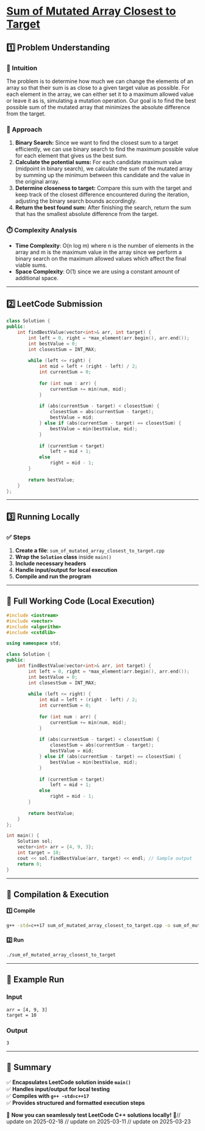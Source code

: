 # **[Sum of Mutated Array Closest to Target](https://leetcode.com/problems/sum-of-mutated-array-closest-to-target/description/)**  

## **1️⃣ Problem Understanding**  
### **📌 Intuition**  
The problem is to determine how much we can change the elements of an array so that their sum is as close to a given target value as possible. For each element in the array, we can either set it to a maximum allowed value or leave it as is, simulating a mutation operation. Our goal is to find the best possible sum of the mutated array that minimizes the absolute difference from the target.

### **🚀 Approach**  
1. **Binary Search:** Since we want to find the closest sum to a target efficiently, we can use binary search to find the maximum possible value for each element that gives us the best sum.
2. **Calculate the potential sums:** For each candidate maximum value (midpoint in binary search), we calculate the sum of the mutated array by summing up the minimum between this candidate and the value in the original array.
3. **Determine closeness to target:** Compare this sum with the target and keep track of the closest difference encountered during the iteration, adjusting the binary search bounds accordingly.
4. **Return the best found sum:** After finishing the search, return the sum that has the smallest absolute difference from the target.

### **⏱️ Complexity Analysis**  
- **Time Complexity**: O(n log m) where n is the number of elements in the array and m is the maximum value in the array since we perform a binary search on the maximum allowed values which affect the final viable sums.
- **Space Complexity**: O(1) since we are using a constant amount of additional space.

---  

## **2️⃣ LeetCode Submission**  
```cpp
class Solution {
public:
    int findBestValue(vector<int>& arr, int target) {
        int left = 0, right = *max_element(arr.begin(), arr.end());
        int bestValue = 0;
        int closestSum = INT_MAX;
        
        while (left <= right) {
            int mid = left + (right - left) / 2;
            int currentSum = 0;
            
            for (int num : arr) {
                currentSum += min(num, mid);
            }
            
            if (abs(currentSum - target) < closestSum) {
                closestSum = abs(currentSum - target);
                bestValue = mid;
            } else if (abs(currentSum - target) == closestSum) {
                bestValue = min(bestValue, mid);
            }
            
            if (currentSum < target)
                left = mid + 1;
            else
                right = mid - 1;
        }
        
        return bestValue;
    }
};  
```  

---  

## **3️⃣ Running Locally**  
### **✅ Steps**  
1. **Create a file**: `sum_of_mutated_array_closest_to_target.cpp`  
2. **Wrap the `Solution` class** inside `main()`  
3. **Include necessary headers**  
4. **Handle input/output for local execution**  
5. **Compile and run the program**  

---  

## **📝 Full Working Code (Local Execution)**  
```cpp
#include <iostream>
#include <vector>
#include <algorithm>
#include <cstdlib>

using namespace std;

class Solution {
public:
    int findBestValue(vector<int>& arr, int target) {
        int left = 0, right = *max_element(arr.begin(), arr.end());
        int bestValue = 0;
        int closestSum = INT_MAX;
        
        while (left <= right) {
            int mid = left + (right - left) / 2;
            int currentSum = 0;
            
            for (int num : arr) {
                currentSum += min(num, mid);
            }
            
            if (abs(currentSum - target) < closestSum) {
                closestSum = abs(currentSum - target);
                bestValue = mid;
            } else if (abs(currentSum - target) == closestSum) {
                bestValue = min(bestValue, mid);
            }
            
            if (currentSum < target)
                left = mid + 1;
            else
                right = mid - 1;
        }
        
        return bestValue;
    }
};

int main() {
    Solution sol;
    vector<int> arr = {4, 9, 3};
    int target = 10;
    cout << sol.findBestValue(arr, target) << endl; // Sample output
    return 0;
}
```  

---  

## **🔧 Compilation & Execution**  
#### **1️⃣ Compile**  
```bash
g++ -std=c++17 sum_of_mutated_array_closest_to_target.cpp -o sum_of_mutated_array_closest_to_target
```  

#### **2️⃣ Run**  
```bash
./sum_of_mutated_array_closest_to_target
```  

---  

## **🎯 Example Run**  
### **Input**  
```
arr = [4, 9, 3]
target = 10
```  
### **Output**  
```
3
```  

---  

## **📌 Summary**  
✅ **Encapsulates LeetCode solution inside `main()`**  
✅ **Handles input/output for local testing**  
✅ **Compiles with `g++ -std=c++17`**  
✅ **Provides structured and formatted execution steps**  

🚀 **Now you can seamlessly test LeetCode C++ solutions locally!** 🚀// update on 2025-02-18
// update on 2025-03-11
// update on 2025-03-23
